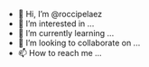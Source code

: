 - 👋 Hi, I’m @roccipelaez
- 👀 I’m interested in ...
- 🌱 I’m currently learning ...
- 💞️ I’m looking to collaborate on ...
- 📫 How to reach me ...

<!---
roccipelaez/roccipelaez is a ✨ special ✨ repository because its `README.md` (this file) appears on your GitHub profile.
You can click the Preview link to take a look at your changes.
--->
